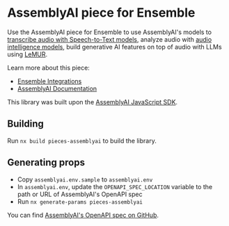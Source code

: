# AssemblyAI piece for Ensemble

Use the AssemblyAI piece for Ensemble to use AssemblyAI's models to
[transcribe audio with Speech-to-Text models](https://www.assemblyai.com/products/speech-to-text?utm_source=ensemble), analyze audio with [audio intelligence models](https://www.assemblyai.com/products/speech-understanding?utm_source=ensemble), build generative AI features on top of audio with LLMs using [LeMUR](https://www.assemblyai.com/blog/lemur/?utm_source=ensemble).

Learn more about this piece:

- [Ensemble Integrations](https://www.ensemble.com/pieces/assemblyai)
- [AssemblyAI Documentation](https://www.assemblyai.com/docs/integrations/ensemble)

This library was built upon the [AssemblyAI JavaScript SDK](https://github.com/AssemblyAI/assemblyai-node-sdk).

## Building

Run `nx build pieces-assemblyai` to build the library.

## Generating props

- Copy `assemblyai.env.sample` to `assemblyai.env`
- In `assemblyai.env`, update the `OPENAPI_SPEC_LOCATION` variable to the path or URL of AssemblyAI's OpenAPI spec
- Run `nx generate-params pieces-assemblyai`

You can find [AssemblyAI's OpenAPI spec on GitHub](https://github.com/AssemblyAI/assemblyai-api-spec/blob/main/openapi.yml).

